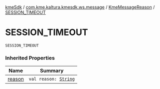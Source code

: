 [kmeSdk](../../index.md) / [com.kme.kaltura.kmesdk.ws.message](../index.md) / [KmeMessageReason](index.md) / [SESSION_TIMEOUT](./-s-e-s-s-i-o-n_-t-i-m-e-o-u-t.md)

# SESSION_TIMEOUT

`SESSION_TIMEOUT`

### Inherited Properties

| Name | Summary |
|---|---|
| [reason](reason.md) | `val reason: `[`String`](https://kotlinlang.org/api/latest/jvm/stdlib/kotlin/-string/index.html) |
